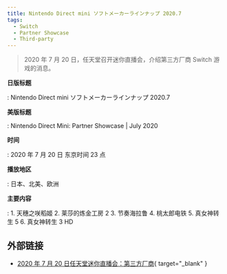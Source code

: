 ```yaml
---
title: Nintendo Direct mini ソフトメーカーラインナップ 2020.7
tags:
  - Switch
  - Partner Showcase
  - Third-party
---
```


> 2020 年 7 月 20 日，任天堂召开迷你直播会，介绍第三方厂商 Switch 游戏的消息。

**日版标题**

:   Nintendo Direct mini ソフトメーカーラインナップ 2020.7

**美版标题**

:   Nintendo Direct Mini: Partner Showcase | July 2020

**时间**

:   2020 年 7 月 20 日 东京时间 23 点

**播放地区**

:   日本、北美、欧洲

**主要内容**

:   1. 天穗之咲稻姬
    2. 莱莎的炼金工房 2
    3. 节奏海拉鲁
    4. 桃太郎电铁
    5. 真女神转生 5
    6. 真女神转生 3 HD

## 外部链接

- [2020 年 7 月 20 日任天堂迷你直播会：第三方厂商](https://www.bilibili.com/video/BV1M5411n76S/){ target="_blank" }

